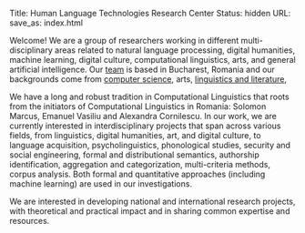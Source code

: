 Title: Human Language Technologies Research Center
Status: hidden
URL: 
save_as: index.html

Welcome! We are a group of researchers working
in different multi-disciplinary areas related to natural language processing, digital humanities, machine learning, digital culture, computational linguistics, arts, and general artificial intelligence. 
Our [team](/people.html) is based in Bucharest, Romania and our backgrounds come from [computer science](http://fmi.unibuc.ro/ro/), arts, [linguistics and literature](http://lls.unibuc.ro/), 


We have a long and robust tradition in Computational Linguistics that roots from
the initiators of Computational Linguistics in Romania: Solomon Marcus, Emanuel Vasiliu and
Alexandra Cornilescu. In our work, we are currently interested in interdisciplinary projects
that span across various fields, from linguistics, digital humanities, art, and digital culture, to language acquisition, psycholinguistics, phonological studies, security and social engineering, formal and distributional semantics, authorship identification, aggregation and categorization, multi-criteria
methods, corpus analysis. Both
formal and quantitative approaches (including machine learning) are used
in our investigations.
  
We are interested in developing national and international research projects, with
theoretical and practical impact and in sharing common expertise and resources.

